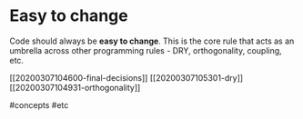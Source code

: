 # Easy to change

Code should always be **easy to change**.
This is the core rule that acts as an umbrella across other programming rules - DRY, orthogonality, coupling, etc.

[[20200307104600-final-decisions]]
[[20200307105301-dry]]
[[20200307104931-orthogonality]]

#concepts
#etc